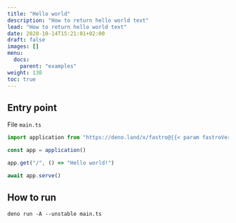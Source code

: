 ```yaml
---
title: "Hello world"
description: "How to return hello world text"
lead: "How to return hello world text"
date: 2020-10-14T15:21:01+02:00
draft: false
images: []
menu:
  docs:
    parent: "examples"
weight: 130
toc: true
---
```


## Entry point

File `main.ts`

```typescript
import application from "https://deno.land/x/fastro@{{< param fastroVersion >}}/server/mod.ts"

const app = application()

app.get("/", () => "Hello world!")

await app.serve()
```

## How to run

```shell
deno run -A --unstable main.ts
```
